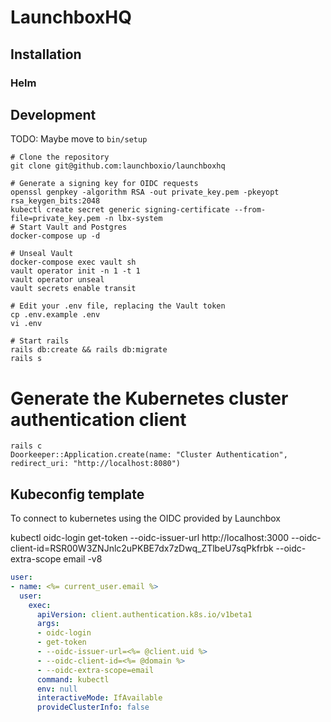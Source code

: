 # LaunchboxHQ


## Installation

### Helm

## Development

TODO: Maybe move to `bin/setup`

```shell
# Clone the repository
git clone git@github.com:launchboxio/launchboxhq

# Generate a signing key for OIDC requests
openssl genpkey -algorithm RSA -out private_key.pem -pkeyopt rsa_keygen_bits:2048
kubectl create secret generic signing-certificate --from-file=private_key.pem -n lbx-system
# Start Vault and Postgres
docker-compose up -d

# Unseal Vault
docker-compose exec vault sh
vault operator init -n 1 -t 1
vault operator unseal
vault secrets enable transit

# Edit your .env file, replacing the Vault token
cp .env.example .env
vi .env

# Start rails
rails db:create && rails db:migrate
rails s
```

# Generate the Kubernetes cluster authentication client
```shell
rails c
Doorkeeper::Application.create(name: "Cluster Authentication", redirect_uri: "http://localhost:8080")
```

## Kubeconfig template
To connect to kubernetes using the OIDC provided by Launchbox

kubectl oidc-login get-token --oidc-issuer-url http://localhost:3000 --oidc-client-id=RSR00W3ZNJnlc2uPKBE7dx7zDwq_ZTlbeU7sqPkfrbk --oidc-extra-scope email -v8
```yaml
user:
- name: <%= current_user.email %>
  user:
    exec:
      apiVersion: client.authentication.k8s.io/v1beta1
      args:
      - oidc-login
      - get-token
      - --oidc-issuer-url=<%= @client.uid %>
      - --oidc-client-id=<%= @domain %>
      - --oidc-extra-scope=email
      command: kubectl
      env: null
      interactiveMode: IfAvailable
      provideClusterInfo: false
```
